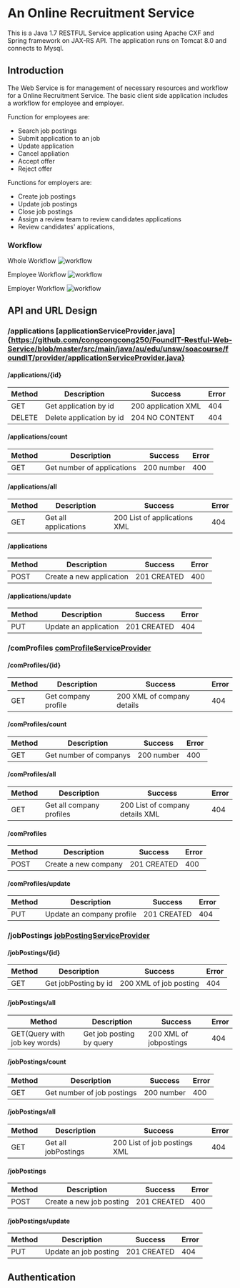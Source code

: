 # An Online Recruitment Service

This is a Java 1.7 RESTFUL Service application using Apache CXF and Spring framework on JAX-RS API. The application runs on Tomcat 8.0 and connects to Mysql.

## Introduction
The Web Service is for management of necessary resources and workflow for a Online Recruitment Service. The basic client side application includes a workflow for employee and employer. 

Function for employees are:
- Search job postings
- Submit application to an job
- Update application
- Cancel appliation
- Accept offer
- Reject offer

Functions for employers are:
- Create job postings
- Update job postings
- Close job postings
- Assign a review team to review candidates applications
- Review candidates' applications,

### Workflow
Whole Workflow
![workflow](https://s3-ap-southeast-1.amazonaws.com/lirenxn-random-img/ClientIT-RESTful/whole.PNG)

Employee Workflow
![workflow](https://s3-ap-southeast-1.amazonaws.com/lirenxn-random-img/ClientIT-RESTful/emloyee.PNG)

Employer Workflow
![workflow](https://s3-ap-southeast-1.amazonaws.com/lirenxn-random-img/ClientIT-RESTful/employer.PNG)
## API and URL Design
### /applications [applicationServiceProvider.java]{https://github.com/congcongcong250/FoundIT-Restful-Web-Service/blob/master/src/main/java/au/edu/unsw/soacourse/foundIT/provider/applicationServiceProvider.java}
#### /applications/{id}
|Method|Description|Success|Error|
|---|---|---|---|
|GET|Get application by id|200 application XML|404|
|DELETE|Delete application by id|204 NO CONTENT|404|
#### /applications/count
|Method|Description|Success|Error|
|---|---|---|---|
|GET|Get number of applications|200 number|400|
#### /applications/all
|Method|Description|Success|Error|
|---|---|---|---|
|GET|Get all applications|200 List of applications XML|404|
#### /applications
|Method|Description|Success|Error|
|---|---|---|---|
|POST|Create a new application|201 CREATED|400|
#### /applications/update
|Method|Description|Success|Error|
|---|---|---|---|
|PUT|Update an application|201 CREATED|404|
### /comProfiles [comProfileServiceProvider](https://github.com/congcongcong250/FoundIT-Restful-Web-Service/blob/master/src/main/java/au/edu/unsw/soacourse/foundIT/provider/comProfileServiceProvider.java)
#### /comProfiles/{id}
|Method|Description|Success|Error|
|---|---|---|---|
|GET|Get company profile|200 XML of company details|404|
#### /comProfiles/count
|Method|Description|Success|Error|
|---|---|---|---|
|GET|Get number of companys|200 number|400|
#### /comProfiles/all
|Method|Description|Success|Error|
|---|---|---|---|
|GET|Get all company profiles|200 List of company details XML|404|
#### /comProfiles
|Method|Description|Success|Error|
|---|---|---|---|
|POST|Create a new company|201 CREATED|400|
#### /comProfiles/update
|Method|Description|Success|Error|
|---|---|---|---|
|PUT|Update an company profile|201 CREATED|404|
### /jobPostings [jobPostingServiceProvider](https://github.com/congcongcong250/FoundIT-Restful-Web-Service/blob/master/src/main/java/au/edu/unsw/soacourse/foundIT/provider/jobPostingServiceProvider.java)
#### /jobPostings/{id}
|Method|Description|Success|Error|
|---|---|---|---|
|GET|Get jobPosting by id|200 XML of job posting|404|
#### /jobPostings/all
|Method|Description|Success|Error|
|---|---|---|---|
|GET(Query with job key words)|Get job posting by query|200 XML of jobpostings|404|
#### /jobPostings/count
|Method|Description|Success|Error|
|---|---|---|---|
|GET|Get number of job postings|200 number|400|
#### /jobPostings/all
|Method|Description|Success|Error|
|---|---|---|---|
|GET|Get all jobPostings|200 List of job postings XML|404|
#### /jobPostings
|Method|Description|Success|Error|
|---|---|---|---|
|POST|Create a new job posting|201 CREATED|400|
#### /jobPostings/update
|Method|Description|Success|Error|
|---|---|---|---|
|PUT|Update an job posting|201 CREATED|404|
## Authentication

